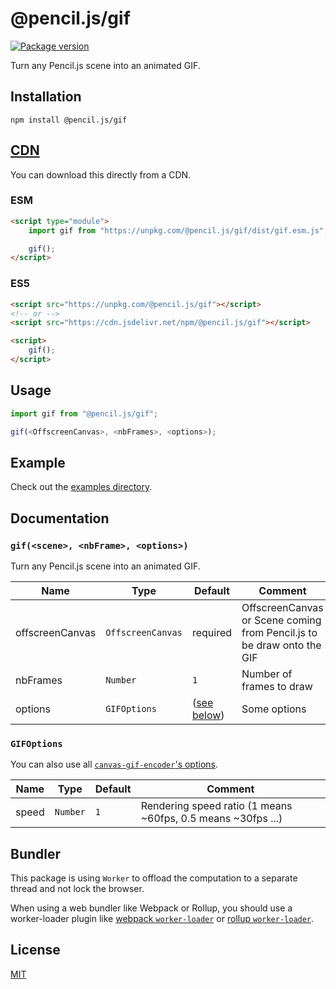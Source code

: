 # @pencil.js/gif

[![Package version](https://flat.badgen.net/npm/v/@pencil.js/gif)](https://www.npmjs.com/package/@pencil.js/gif)

Turn any Pencil.js scene into an animated GIF.


## Installation

    npm install @pencil.js/gif


## [CDN](https://developer.mozilla.org/docs/Glossaire/CDN "Content Delivery Network")
You can download this directly from a CDN.


### ESM
```html
<script type="module">
    import gif from "https://unpkg.com/@pencil.js/gif/dist/gif.esm.js";

    gif();
</script>
```

### ES5
```html
<script src="https://unpkg.com/@pencil.js/gif"></script>
<!-- or -->
<script src="https://cdn.jsdelivr.net/npm/@pencil.js/gif"></script>

<script>
    gif();
</script>
```


## Usage

```js
import gif from "@pencil.js/gif";

gif(<OffscreenCanvas>, <nbFrames>, <options>);
```


## Example

Check out the [examples directory](examples).


## Documentation

### `gif(<scene>, <nbFrame>, <options>)`
Turn any Pencil.js scene into an animated GIF.

| Name | Type | Default | Comment |
| --- | --- | --- | --- |
|offscreenCanvas |`OffscreenCanvas` |required |OffscreenCanvas or Scene coming from Pencil.js to be draw onto the GIF |
|nbFrames |`Number` |`1` |Number of frames to draw |
|options |`GIFOptions` |([see below](#gifoptions)) |Some options |

### `GIFOptions`
You can also use all [`canvas-gif-encoder`'s options](https://github.com/pencil-js/canvas-gif-encoder#encoderoptions).

| Name | Type | Default | Comment |
| --- | --- | --- | --- |
|speed |`Number` |`1` |Rendering speed ratio (1 means ~60fps, 0.5 means ~30fps ...) |


## Bundler

This package is using `Worker` to offload the computation to a separate thread and not lock the browser.

When using a web bundler like Webpack or Rollup,
you should use a worker-loader plugin like [webpack `worker-loader`](https://github.com/webpack-contrib/worker-loader) or
[rollup `worker-loader`](https://github.com/darionco/rollup-plugin-web-worker-loader).


## License

[MIT](license)
